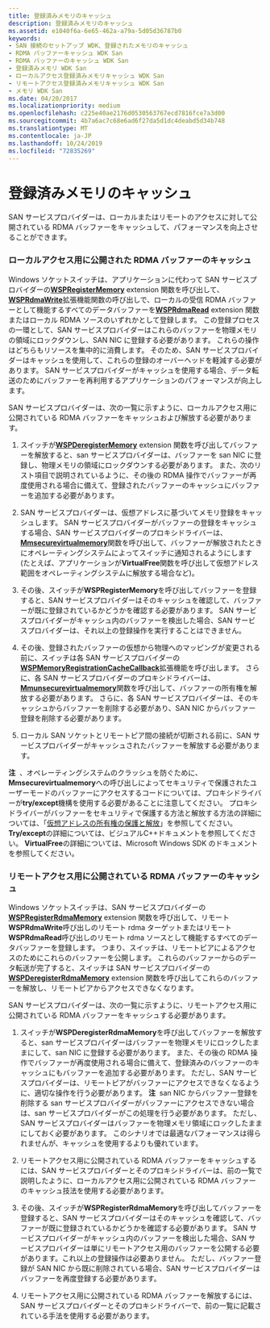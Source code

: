```yaml
---
title: 登録済みメモリのキャッシュ
description: 登録済みメモリのキャッシュ
ms.assetid: e1040f6a-6e65-462a-a79a-5d05d36787b0
keywords:
- SAN 接続のセットアップ WDK、登録されたメモリのキャッシュ
- RDMA バッファーキャッシュ WDK San
- RDMA バッファーのキャッシュ WDK San
- 登録済みメモリ WDK San
- ローカルアクセス登録済みメモリキャッシュ WDK San
- リモートアクセス登録済みメモリキャッシュ WDK San
- メモリ WDK San
ms.date: 04/20/2017
ms.localizationpriority: medium
ms.openlocfilehash: c225e40ae2176d0530563767ecd7816fce7a3d00
ms.sourcegitcommit: 4b7a6ac7c68e6ad6f27da5d1dc4deabd5d34b748
ms.translationtype: MT
ms.contentlocale: ja-JP
ms.lasthandoff: 10/24/2019
ms.locfileid: "72835269"
---
```

# <a name="caching-registered-memory"></a>登録済みメモリのキャッシュ





SAN サービスプロバイダーは、ローカルまたはリモートのアクセスに対して公開されている RDMA バッファーをキャッシュして、パフォーマンスを向上させることができます。

### <a name="caching-rdma-buffers-exposed-for-local-access"></a>ローカルアクセス用に公開された RDMA バッファーのキャッシュ

Windows ソケットスイッチは、アプリケーションに代わって SAN サービスプロバイダーの[**WSPRegisterMemory**](https://docs.microsoft.com/previous-versions/windows/hardware/network/ff566311(v=vs.85)) extension 関数を呼び出して、 [**WSPRdmaWrite**](https://docs.microsoft.com/previous-versions/windows/hardware/network/ff566306(v=vs.85))拡張機能関数の呼び出しで、ローカルの受信 RDMA バッファーとして機能するすべてのデータバッファーを[**WSPRdmaRead**](https://docs.microsoft.com/previous-versions/windows/hardware/network/ff566304(v=vs.85)) extension 関数またはローカル RDMA ソースのいずれかとして登録します。 この登録プロセスの一環として、SAN サービスプロバイダーはこれらのバッファーを物理メモリの領域にロックダウンし、SAN NIC に登録する必要があります。 これらの操作はどちらもリソースを集中的に消費します。 そのため、SAN サービスプロバイダーはキャッシュを使用して、これらの登録のオーバーヘッドを軽減する必要があります。 SAN サービスプロバイダーがキャッシュを使用する場合、データ転送のためにバッファーを再利用するアプリケーションのパフォーマンスが向上します。

SAN サービスプロバイダーは、次の一覧に示すように、ローカルアクセス用に公開されている RDMA バッファーをキャッシュおよび解放する必要があります。

1.  スイッチが[**WSPDeregisterMemory**](https://docs.microsoft.com/previous-versions/windows/hardware/network/ff566279(v=vs.85)) extension 関数を呼び出してバッファーを解放すると、san サービスプロバイダーは、バッファーを san NIC に登録し、物理メモリの領域にロックダウンする必要があります。 また、次のリスト項目で説明されているように、その後の RDMA 操作でバッファーが再度使用される場合に備えて、登録されたバッファーのキャッシュにバッファーを追加する必要があります。

2.  SAN サービスプロバイダーは、仮想アドレスに基づいてメモリ登録をキャッシュします。 SAN サービスプロバイダーがバッファーの登録をキャッシュする場合、SAN サービスプロバイダーのプロキシドライバーは、 [**Mmsecurevirtualmemory**](https://docs.microsoft.com/windows-hardware/drivers/ddi/ntddk/nf-ntddk-mmsecurevirtualmemory)関数を呼び出して、バッファーが解放されたときにオペレーティングシステムによってスイッチに通知されるようにします (たとえば、アプリケーションが**VirtualFree**関数を呼び出して仮想アドレス範囲をオペレーティングシステムに解放する場合など)。

3.  その後、スイッチが**WSPRegisterMemory**を呼び出してバッファーを登録すると、SAN サービスプロバイダーはそのキャッシュを確認して、バッファーが既に登録されているかどうかを確認する必要があります。 SAN サービスプロバイダーがキャッシュ内のバッファーを検出した場合、SAN サービスプロバイダーは、それ以上の登録操作を実行することはできません。

4.  その後、登録されたバッファーの仮想から物理へのマッピングが変更される前に、スイッチは各 SAN サービスプロバイダーの[**WSPMemoryRegistrationCacheCallback**](https://docs.microsoft.com/previous-versions/windows/hardware/network/ff566299(v=vs.85))拡張機能を呼び出します。 さらに、各 SAN サービスプロバイダーのプロキシドライバーは、 [**Mmunsecurevirtualmemory**](https://docs.microsoft.com/windows-hardware/drivers/ddi/ntddk/nf-ntddk-mmunsecurevirtualmemory)関数を呼び出して、バッファーの所有権を解放する必要があります。 さらに、各 SAN サービスプロバイダーは、そのキャッシュからバッファーを削除する必要があり、SAN NIC からバッファー登録を削除する必要があります。

5.  ローカル SAN ソケットとリモートピア間の接続が切断される前に、SAN サービスプロバイダーがキャッシュされたバッファーを解放する必要があります。

**注**  、オペレーティングシステムのクラッシュを防ぐために、 **Mmsecurevirtualmemory**への呼び出しによってセキュリティで保護されたユーザーモードのバッファーにアクセスするコードについては、プロキシドライバーが**try/except**機構を使用する必要があることに注意してください。 プロキシドライバーがバッファーをセキュリティで保護する方法と解放する方法の詳細については、「[仮想アドレスの所有権の保護と解放](securing-and-releasing-ownership-of-virtual-addresses.md)」を参照してください。 **Try/except**の詳細については、ビジュアルC++ドキュメントを参照してください。 **VirtualFree**の詳細については、Microsoft Windows SDK のドキュメントを参照してください。

 

### <a name="caching-rdma-buffers-exposed-for-remote-access"></a>リモートアクセス用に公開されている RDMA バッファーのキャッシュ

Windows ソケットスイッチは、SAN サービスプロバイダーの[**WSPRegisterRdmaMemory**](https://docs.microsoft.com/previous-versions/windows/hardware/network/ff566313(v=vs.85)) extension 関数を呼び出して、リモート**WSPRdmaWrite**呼び出しのリモート rdma ターゲットまたはリモート**WSPRdmaRead**呼び出しのリモート rdma ソースとして機能するすべてのデータバッファーを登録します。 つまり、スイッチは、リモートピアによるアクセスのためにこれらのバッファーを公開します。 これらのバッファーからのデータ転送が完了すると、スイッチは SAN サービスプロバイダーの[**WSPDeregisterRdmaMemory**](https://docs.microsoft.com/previous-versions/windows/hardware/network/ff566281(v=vs.85)) extension 関数を呼び出してこれらのバッファーを解放し、リモートピアからアクセスできなくなります。

SAN サービスプロバイダーは、次の一覧に示すように、リモートアクセス用に公開されている RDMA バッファーをキャッシュする必要があります。

1.  スイッチが**WSPDeregisterRdmaMemory**を呼び出してバッファーを解放すると、san サービスプロバイダーはバッファーを物理メモリにロックしたままにして、san NIC に登録する必要があります。 また、その後の RDMA 操作でバッファーが再度使用される場合に備えて、登録済みのバッファーのキャッシュにもバッファーを追加する必要があります。 ただし、SAN サービスプロバイダーは、リモートピアがバッファーにアクセスできなくなるように、適切な操作を行う必要があります。
    **注**  san NIC からバッファー登録を削除する san サービスプロバイダーがバッファーにアクセスできない場合は、san サービスプロバイダーがこの処理を行う必要があります。 ただし、SAN サービスプロバイダーはバッファーを物理メモリ領域にロックしたままにしておく必要があります。 このシナリオでは最適なパフォーマンスは得られませんが、キャッシュを使用するよりも優れています。

     

2.  リモートアクセス用に公開されている RDMA バッファーをキャッシュするには、SAN サービスプロバイダーとそのプロキシドライバーは、前の一覧で説明したように、ローカルアクセス用に公開されている RDMA バッファーのキャッシュ技法を使用する必要があります。

3.  その後、スイッチが**WSPRegisterRdmaMemory**を呼び出してバッファーを登録すると、SAN サービスプロバイダーはそのキャッシュを確認して、バッファーが既に登録されているかどうかを確認する必要があります。 SAN サービスプロバイダーがキャッシュ内のバッファーを検出した場合、SAN サービスプロバイダーは単にリモートアクセス用のバッファーを公開する必要があります。これ以上の登録操作は必要ありません。 ただし、バッファー登録が SAN NIC から既に削除されている場合、SAN サービスプロバイダーはバッファーを再度登録する必要があります。

4.  リモートアクセス用に公開されている RDMA バッファーを解放するには、SAN サービスプロバイダーとそのプロキシドライバーで、前の一覧に記載されている手法を使用する必要があります。

 

 





